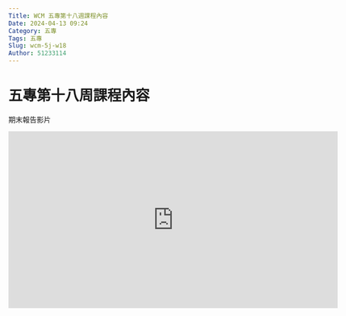 ```yaml
---
Title: WCM 五專第十八週課程內容
Date: 2024-04-13 09:24
Category: 五專
Tags: 五專
Slug: wcm-5j-w18
Author: 51233114
---
```


<!-- PELICAN_END_SUMMARY -->

# 五專第十八周課程內容

期末報告影片

<iframe width="653" height="351" src="https://www.youtube.com/embed/0rhbkHRRiBc" title="" frameborder="0" allow="accelerometer; autoplay; clipboard-write; encrypted-media; gyroscope; picture-in-picture; web-share" referrerpolicy="strict-origin-when-cross-origin" allowfullscreen></iframe>